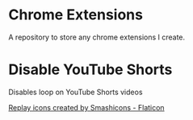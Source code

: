# Chrome Extensions
A repository to store any chrome extensions I create.

# Disable YouTube Shorts
Disables loop on YouTube Shorts videos

<a href="https://www.flaticon.com/free-icons/replay" title="replay icons">Replay icons created by Smashicons - Flaticon</a>